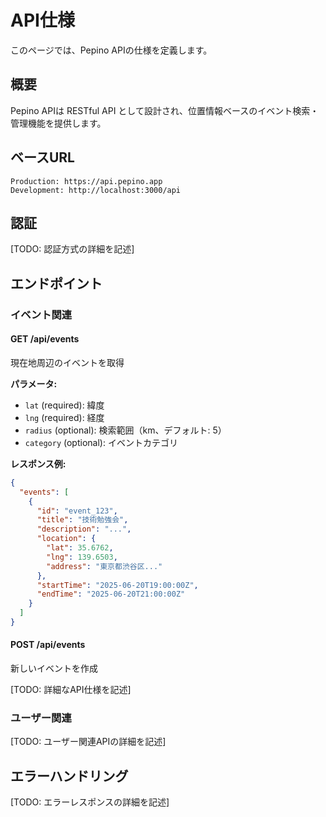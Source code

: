 # API仕様

このページでは、Pepino APIの仕様を定義します。

## 概要

Pepino APIは RESTful API として設計され、位置情報ベースのイベント検索・管理機能を提供します。

## ベースURL

```
Production: https://api.pepino.app
Development: http://localhost:3000/api
```

## 認証

[TODO: 認証方式の詳細を記述]

## エンドポイント

### イベント関連

#### GET /api/events
現在地周辺のイベントを取得

**パラメータ:**
- `lat` (required): 緯度
- `lng` (required): 経度  
- `radius` (optional): 検索範囲（km、デフォルト: 5）
- `category` (optional): イベントカテゴリ

**レスポンス例:**
```json
{
  "events": [
    {
      "id": "event_123",
      "title": "技術勉強会",
      "description": "...",
      "location": {
        "lat": 35.6762,
        "lng": 139.6503,
        "address": "東京都渋谷区..."
      },
      "startTime": "2025-06-20T19:00:00Z",
      "endTime": "2025-06-20T21:00:00Z"
    }
  ]
}
```

#### POST /api/events
新しいイベントを作成

[TODO: 詳細なAPI仕様を記述]

### ユーザー関連

[TODO: ユーザー関連APIの詳細を記述]

## エラーハンドリング

[TODO: エラーレスポンスの詳細を記述]
